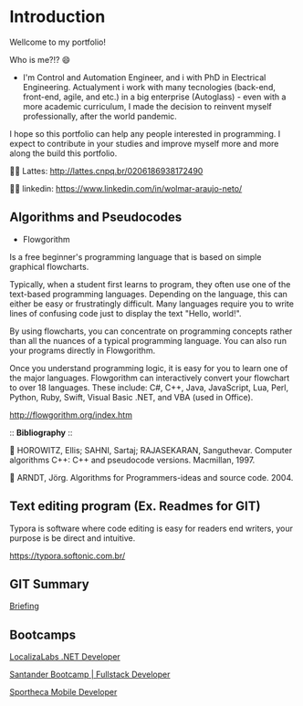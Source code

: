 # Introduction

Wellcome to my portfolio! 

Who is me?!? 😄

- I'm Control and Automation Engineer, and i with PhD in Electrical Engineering. Actualyment i work with many tecnologies (back-end, front-end, agile, and etc.) in a big enterprise (Autoglass) - even with a more academic curriculum, I made the decision to reinvent myself professionally, after the world pandemic.

I hope so this portfolio can help any people interested in programming. I expect to contribute in your studies and improve myself more and more along the build this portfolio.

👨‍🏫 Lattes: http://lattes.cnpq.br/0206186938172490

👨‍💼 linkedin: https://www.linkedin.com/in/wolmar-araujo-neto/

## Algorithms and Pseudocodes

- Flowgorithm 

Is a free beginner's programming language that is based on simple graphical flowcharts.

Typically, when a student first learns to program, they often use one of the text-based programming languages. Depending on the language, this can either be easy or frustratingly difficult. Many languages require you to write lines of confusing code just to display the text "Hello, world!".

By using flowcharts, you can concentrate on programming concepts rather than all the nuances of a typical programming language. You can also run your programs directly in Flowgorithm.

Once you understand programming logic, it is easy for you to learn one of the major languages. Flowgorithm can interactively convert your flowchart to over 18 languages. These include: C#, C++, Java, JavaScript, Lua, Perl, Python, Ruby, Swift, Visual Basic .NET, and VBA (used in Office).

http://flowgorithm.org/index.htm

:: **Bibliography** ::

📖 HOROWITZ, Ellis; SAHNI, Sartaj; RAJASEKARAN, Sanguthevar. Computer algorithms C++: C++ and pseudocode versions. Macmillan, 1997.

📖 ARNDT, Jörg. Algorithms for Programmers-ideas and source code. 2004.

## Text editing program (Ex. Readmes for GIT)

Typora is software where code editing is easy for readers end writers, your purpose is be direct and intuitive.

https://typora.softonic.com.br/

## GIT Summary

[Briefing](https://github.com/wolmararaujo/portfolio/blob/main/GitHub-Info/GitResume.md)

## Bootcamps

[LocalizaLabs .NET Developer](https://github.com/wolmararaujo/portfolio/tree/main/Bootcamp-Localiza)

[Santander Bootcamp | Fullstack Developer](https://github.com/wolmararaujo/portfolio/tree/main/Bootcamp-Localiza)

[Sportheca Mobile Developer](https://github.com/wolmararaujo/portfolio/tree/main/Bootcamp-Sportheca)
